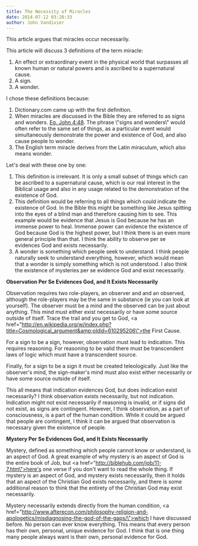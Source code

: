 ```yaml
---
title: The Necessity of Miracles
date: 2014-07-12 03:28:33
author: John Vandivier
---
```




This article argues that miracles occur necessarily.

This article will discuss 3 definitions of the term miracle:
<ol>
	<li>An effect or extraordinary event in the physical world that surpasses all known human or natural powers and is ascribed to a supernatural cause.</li>
	<li>A sign.</li>
	<li>A wonder.</li>
</ol>
I chose these definitions because:
<ol>
	<li>Dictionary.com came up with the first definition.</li>
	<li>When miracles are discussed in the Bible they are referred to as signs and wonders. <a href=\"http://biblehub.com/john/4-48.htm\">Eg. John 4:48</a>. The phrase \"signs and wonders\" would often refer to the same set of things, as a particular event would simultaneously demonstrate the power and existence of God, and also cause people to wonder.</li>
	<li>The English term miracle derives from the Latin miraculum, which also means wonder.</li>
</ol>
Let's deal with these one by one:
<ol>
	<li>This definition is irrelevant. It is only a small subset of things which can be ascribed to a supernatural cause, which is our real interest in the Biblical usage and also in any usage related to the demonstration of the existence of God.</li>
	<li>This definition would be referring to all things which could indicate the existence of God. In the Bible this might be something like Jesus spitting into the eyes of a blind man and therefore causing him to see. This example would be evidence that Jesus is God because he has an immense power to heal. Immense power can evidence the existence of God because God is the highest power, but I think there is an even more general principle than that. I think the ability to observe per se evidences God and exists necessarily.</li>
	<li>A wonder is something which people seek to understand. I think people naturally seek to understand everything, however, which would mean that a wonder is simply something which is not understood. I also think the existence of mysteries per se evidence God and exist necessarily.</li>
</ol>
<strong>Observation <strong>Per Se Evidences God, and It Exists Necessarily</strong></strong>

Observation requires two role-players, an observer and and an observed, although the role-players may be the same in substance (ie you can look at yourself). The observer must be a mind and the observed can be just about anything. This mind must either exist necessarily or have some source outside of itself. Trace the trail and you get to God, <a href=\"http://en.wikipedia.org/w/index.php?title=Cosmological_argument&amp;oldid=610295206\">the First Cause</a>.

For a sign to be a sign, however, observation must lead to indication. This requires reasoning. For reasoning to be valid there must be transcendent laws of logic which must have a transcendent source.

Finally, for a sign to be a sign it must be created teleologically. Just like the observer's mind, the sign-maker's mind must also exist either necessarily or have some source outside of itself.

This all means that indication evidences God, but does indication exist necessarily? I think observation exists necessarily, but not indication. Indication might not exist necessarily if reasoning is invalid, or if signs did not exist, as signs are contingent. However, I think observation, as a part of consciousness, is a part of the human condition. While it could be argued that people are contingent, I think it can be argued that observation is necessary given the existence of people.

<strong>Mystery Per Se Evidences God, and It Exists Necessarily</strong>

Mystery, defined as something which people cannot know or understand, is an aspect of God. A great example of why mystery is an aspect of God is the entire book of Job, but <a href=\"http://biblehub.com/job/11-7.htm\">here's one verse</a> if you don't want to read the whole thing. If mystery is an aspect of God, and mystery exists necessarily, then it holds that an aspect of the Christian God exists necessarily, and there is some additional reason to think that the entirety of the Christian God may exist necessarily.

Mystery necessarily extends directly from the human condition, <a href=\"http://www.afterecon.com/philosophy-religion-and-apologetics/misdiagnosing-the-god-of-the-gaps/\">which I have discussed before</a>. No person can ever know everything. This means that every person has their own, personal, unique evidence for God. I think that is one thing many people always want is their own, personal evidence for God.